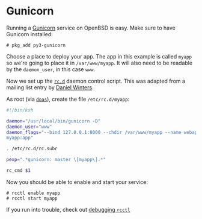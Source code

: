 # Gunicorn

Running a [Gunicorn](https://gunicorn.org/) service on OpenBSD is easy. Make
sure to have Gunicorn installed:

```shell
# pkg_add py3-gunicorn
```

Choose a place to deploy your app. The app in this example is called `myapp`
so we're going to place it in `/var/www/myapp`. It will also need to be
readable by the `daemon_user`, in this case `www`.

Now we set up the [`rc.d`](https://man.openbsd.org/rc.d) daemon control
script. This was adapted from a mailing list entry by [Daniel
Winters](https://www.mail-archive.com/misc@openbsd.org/msg172629.html).


As root (via [`doas`](/basics/doas.md)), create the file `/etc/rc.d/myapp`:

```sh
#!/bin/ksh

daemon="/usr/local/bin/gunicorn -D"
daemon_user="www"
daemon_flags="--bind 127.0.0.1:8000 --chdir /var/www/myapp --name webapp
myapp:app"

. /etc/rc.d/rc.subr

pexp=".*gunicorn: master \[myapp\].*"

rc_cmd $1
```

Now you should be able to enable and start your service:

```shell
# rcctl enable myapp
# rcctl start myapp
```

If you run into trouble, check out [debugging `rcctl`](debugging_rcctl.md)

